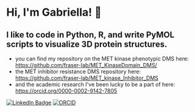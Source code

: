 # Hi, I'm Gabriella! 👋

## I like to code in Python, R, and write PyMOL scripts to visualize 3D protein structures. 

- you can find my repository on the MET kinase phenotypic DMS here: https://github.com/fraser-lab/MET_KinaseDomain_DMS/
- the MET inhibitor resistance DMS repository here: https://github.com/fraser-lab/MET_kinase_Inhibitor_DMS
- and the academic research I've been lucky to be a part of here: https://orcid.org/0000-0002-9142-7805

[![LinkedIn Badge](https://img.shields.io/badge/LinkedIn%20profile-8A2BE2)](https://www.linkedin.com/in/gestevam/)
[![ORCID](https://img.shields.io/badge/ORCID%20profile-8A2BE2)](https://orcid.org/0000-0002-9142-7805) 
